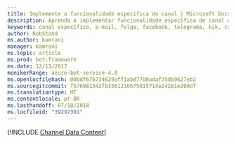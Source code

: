 ```yaml
---
title: Implemente a funcionalidade específica do canal | Microsoft Docs
description: Aprenda a implementar funcionalidade específica de canal usando o SDK do Bot Builder para .NET.
keywords: canal específico, e-mail, folga, facebook, telegrama, kik, canal personalizado
author: RobStand
ms.author: kamrani
manager: kamrani
ms.topic: article
ms.prod: bot-framework
ms.date: 12/13/2017
monikerRange: azure-bot-service-4.0
ms.openlocfilehash: 00bdf676734629aff1abd7700adaf35db9627eb2
ms.sourcegitcommit: f576981342fb3361216675815714e24281e20ddf
ms.translationtype: HT
ms.contentlocale: pt-BR
ms.lasthandoff: 07/18/2018
ms.locfileid: "39297391"
---
```

[!INCLUDE [Channel Data Content](../includes/snippet-channeldata.md)]